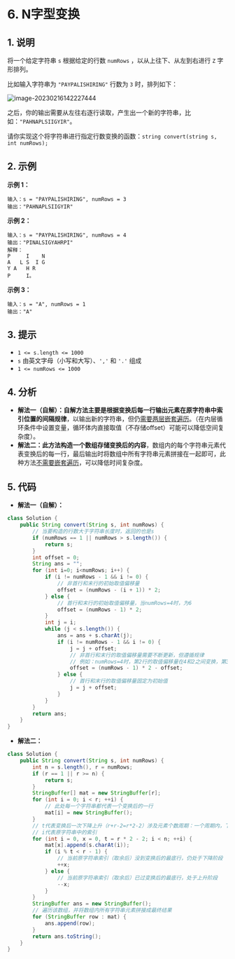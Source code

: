 # 6. N字型变换



## 1. 说明

将一个给定字符串 `s` 根据给定的行数 `numRows` ，以从上往下、从左到右进行 `Z` 字形排列。

比如输入字符串为 `"PAYPALISHIRING"` 行数为 `3` 时，排列如下：

![image-20230216142227444](C:\Users\Xiaoyu\AppData\Roaming\Typora\typora-user-images\image-20230216142227444.png)

之后，你的输出需要从左往右逐行读取，产生出一个新的字符串，比如：`"PAHNAPLSIIGYIR"`。

请你实现这个将字符串进行指定行数变换的函数：`string convert(string s, int numRows);`



## 2. 示例

**示例 1：**

```
输入：s = "PAYPALISHIRING", numRows = 3
输出："PAHNAPLSIIGYIR"
```



**示例 2：**

```
输入：s = "PAYPALISHIRING", numRows = 4
输出："PINALSIGYAHRPI"
解释：
P     I    N
A   L S  I G
Y A   H R
P     I。
```



**示例 3：**

```
输入：s = "A", numRows = 1
输出："A"
```



## 3. 提示

- `1 <= s.length <= 1000`
- `s` 由英文字母（小写和大写）、`','` 和 `'.'` 组成
- `1 <= numRows <= 1000`



## 4. 分析

- **解法一（自解）：**自解方法主要是**根据变换后每一行输出元素在原字符串中索引位置的间隔规律**，以输出新的字符串，但仍<u>需要两层嵌套遍历</u>。（在内层循环条件中设置变量，循环体内直接取值（不存储offset）可能可以降低空间复杂度）。
- **解法二：**此方法**构造一个数组存储变换后的内容**，数组内的每个字符串元素代表变换后的每一行，最后输出时将数组中所有字符串元素拼接在一起即可，此种方法<u>不需要嵌套遍历</u>，可以降低时间复杂度。



## 5. 代码

- **解法一（自解）：**

```java
class Solution {
    public String convert(String s, int numRows) {
        // 当要构造的行数大于字符串长度时，返回的也是s
        if (numRows == 1 || numRows > s.length()) {
            return s;
        }
        int offset = 0;
        String ans = "";
        for (int i=0; i<numRows; i++) {
            if (i != numRows - 1 && i != 0) {
                // 非首行和末行的初始取值偏移量
                offset = (numRows - (i + 1)) * 2;
            } else {
                // 首行和末行的初始取值偏移量，当numRows=4时，为6
                offset = (numRows - 1) * 2;
            }
            int j = i;
            while (j < s.length()) {
                ans = ans + s.charAt(j);
                if (i != numRows - 1 && i != 0) {
                    j = j + offset;
                    // 非首行和末行的取值偏移量需要不断更新，但遵循规律
                    // 例如：numRows=4时，第2行的取值偏移量在4和2之间变换，第3行的取值偏移量在2和4之间变换，即6-4=2，6-2=4，可以用此规律更新取值偏移量
                    offset = (numRows - 1) * 2 - offset;
                } else {
                    // 首行和末行的取值偏移量固定为初始值
                    j = j + offset;
                }
            }
        }
        return ans;
    }
}
```

- **解法二：**

```java
class Solution {
    public String convert(String s, int numRows) {
        int n = s.length(), r = numRows;
        if (r == 1 || r >= n) {
            return s;
        }
        StringBuffer[] mat = new StringBuffer[r];
        for (int i = 0; i < r; ++i) {
            // 此处每一个字符串都代表一个变换后的一行
            mat[i] = new StringBuffer();
        }
        // t代表变换后一次下降上升（r+r-2=r*2-2）涉及元素个数周期：一个周期内，下降需要r个元素，上升需要r-2个元素
        // i代表原字符串中的索引
        for (int i = 0, x = 0, t = r * 2 - 2; i < n; ++i) {
            mat[x].append(s.charAt(i));
            if (i % t < r - 1) {
                // 当前原字符串索引（取余后）没到变换后的最底行，仍处于下降阶段
                ++x;
            } else {
                // 当前原字符串索引（取余后）已过变换后的最底行，处于上升阶段
                --x;
            }
        }
        StringBuffer ans = new StringBuffer();
        // 遍历该数组，并将数组内所有字符串元素拼接成最终结果
        for (StringBuffer row : mat) {
            ans.append(row);
        }
        return ans.toString();
    }
}
```

